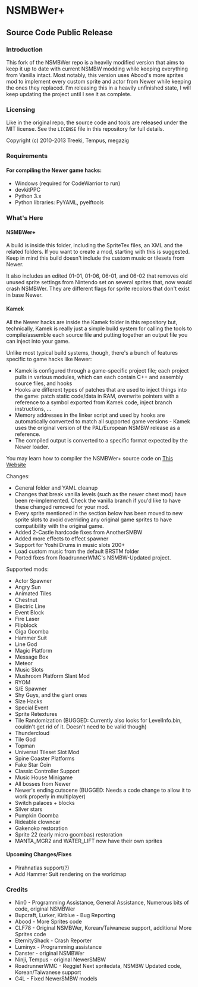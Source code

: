 # NSMBWer+
## Source Code Public Release

### Introduction

This fork of the NSMBWer repo is a heavily modified version that aims to keep it up to date with current NSMBW modding while keeping everything from Vanilla intact.
Most notably, this version uses Abood's more sprites mod to implement every custom sprite and actor from Newer while keeping the ones they replaced.
I'm releasing this in a heavily unfinished state, I will keep updating the project until I see it as complete.

### Licensing

Like in the original repo, the source code and tools are released under the MIT license.
See the `LICENSE` file in this repository for full details.

Copyright (c) 2010-2013 Treeki, Tempus, megazig

### Requirements

#### For compiling the Newer game hacks:

- Windows (required for CodeWarrior to run)
- devkitPPC
- Python 3.x
- Python libraries: PyYAML, pyelftools

### What's Here

#### NSMBWer+
A build is inside this folder, including the SpriteTex files, an XML and the related folders. If you
want to create a mod, starting with this is suggested. Keep in mind this build doesn't include the
custom music or tilesets from Newer.

It also includes an edited 01-01, 01-06, 06-01, and 06-02 that removes old unused sprite settings from Nintendo set
on several sprites that, now would crash NSMBWer. They are different flags for sprite recolors
that don't exist in base Newer.

#### Kamek

All the Newer hacks are inside the Kamek folder in this repository but, technically, Kamek is
really just a simple build system for calling the tools to compile/assemble
each source file and putting together an output file you can inject into your
game.

Unlike most typical build systems, though, there's a bunch of features
specific to game hacks like Newer:

- Kamek is configured through a game-specific project file; each project
  pulls in various modules, which can each contain C++ and assembly source
  files, and hooks
- Hooks are different types of patches that are used to inject things into the
  game: patch static code/data in RAM, overwrite pointers with a reference to
  a symbol exported from Kamek code, inject branch instructions, ...
- Memory addresses in the linker script and used by hooks are automatically
  converted to match all supported game versions - Kamek uses the original
  version of the PAL/European NSMBW release as a reference.
- The compiled output is converted to a specific format expected by the
  Newer loader.

You may learn how to compiler the NSMBWer+ source code on [This Website][horizoncodesetup]

Changes:
* General folder and YAML cleanup
* Changes that break vanilla levels (such as the newer chest mod) have been re-implemented. Check the vanilla branch if you'd like to have these changed removed for your mod.
* Every sprite mentioned in the section below has been moved to new sprite slots to avoid overriding any original game sprites to have compatibility with the original game.
* Added 2-Castle hardcode fixes from AnotherSMBW
* Added more effects to effect spawner
* Support for Yoshi Drums in music slots 200+
* Load custom music from the default BRSTM folder
* Ported fixes from RoadrunnerWMC's NSMBW-Updated project.

Supported mods:
* Actor Spawner
* Angry Sun
* Animated Tiles
* Chestnut
* Electric Line
* Event Block
* Fire Laser
* Flipblock
* Giga Goomba
* Hammer Suit
* Line God
* Magic Platform
* Message Box
* Meteor
* Music Slots
* Mushroom Platform Slant Mod
* RYOM
* S/E Spawner
* Shy Guys, and the giant ones
* Size Hacks
* Special Event
* Sprite Retextures
* Tile Randomization (BUGGED: Currently also looks for LevelInfo.bin, couldn't get rid of it. Doesn't need to be valid though)
* Thundercloud
* Tile God
* Topman
* Universal Tileset Slot Mod
* Spine Coaster Platforms
* Fake Star Coin
* Classic Controller Support
* Music House Minigame
* All bosses from Newer
* Newer's ending cutscene (BUGGED: Needs a code change to allow it to work properly in multiplayer)
* Switch palaces + blocks
* Silver stars
* Pumpkin Goomba
* Rideable clowncar
* Gakenoko restoration
* Sprite 22 (early micro goombas) restoration
* MANTA_MGR2 and WATER_LIFT now have their own sprites

#### Upcoming Changes/Fixes
* Pirahnatlas support(?)
* Add Hammer Suit rendering on the worldmap

### Credits
* Nin0 - Programming Assistance, General Assistance, Numerous bits of code, original NSMBWer
* Bupcraft, Lurker, Kirblue - Bug Reporting
* Abood - More Sprites code
* CLF78 - Original NSMBWer, Korean/Taiwanese support, additional More Sprites code
* EternityShack - Crash Reporter
* Luminyx - Programming assistance
* Danster - original NSMBWer
* Ninji, Tempus - original NewerSMBW
* RoadrunnerWMC - Reggie! Next spritedata, NSMBW Updated code, Korean/Taiwanese support
* G4L - Fixed NewerSMBW models

[horizoncodesetup]:
https://horizon.miraheze.org/wiki/Setting_Up_and_Compiling_the_Newer_Sources#Windows_(Newer_Super_Mario_All-Stars_Revived_and_NSMBWer_only)

